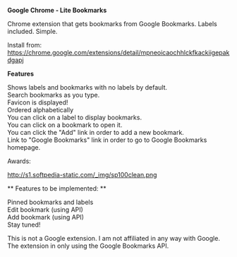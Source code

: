 **Google Chrome - Lite Bookmarks**

Chrome extension that gets bookmarks from Google Bookmarks. Labels included. Simple.

Install from: https://chrome.google.com/extensions/detail/mpneoicaochhlckfkackiigepakdgapj

**Features**

Shows labels and bookmarks with no labels by default.  
Search bookmarks as you type.  
Favicon is displayed!  
Ordered alphabetically  
You can click on a label to display bookmarks.  
You can click on a bookmark to open it.  
You can click the "Add" link in order to add a new bookmark.  
Link to "Google Bookmarks" link in order to go to Google Bookmarks homepage.  

Awards:

http://s1.softpedia-static.com/_img/sp100clean.png

** Features to be implemented: **

Pinned bookmarks and labels  
Edit bookmark (using API)  
Add bookmark (using API)  
Stay tuned!  

This is not a Google extension. I am not affiliated in any way with Google. The extension in only using the Google Bookmarks API.

